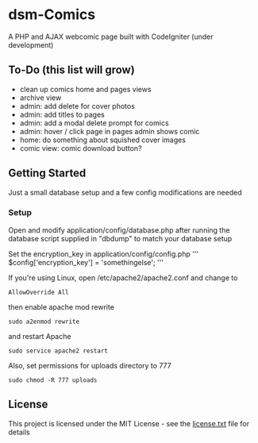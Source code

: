 # dsm-Comics
A PHP and AJAX webcomic page built with CodeIgniter (under development)

## To-Do (this list will grow)
- clean up comics home and pages views
- archive view
- admin: add delete for cover photos
- admin: add titles to pages
- admin: add a modal delete prompt for comics
- admin: hover / click page in pages admin shows comic
- home: do something about squished cover images
- comic view: comic download button?

## Getting Started
Just a small database setup and a few config modifications are needed

### Setup
Open and modify application/config/database.php after running the database script supplied in "dbdump" to match your database setup

Set the encryption_key in application/config/config.php
'''
$config['encryption_key'] = 'somethingelse';
'''

If you're using Linux, open /etc/apache2/apache2.conf and change to
```
AllowOverride All
```

then enable apache mod rewrite
```
sudo a2enmod rewrite
```
and restart Apache
```
sudo service apache2 restart
```

Also, set permissions for uploads directory to 777
```
sudo chmod -R 777 uploads
```

## License
This project is licensed under the MIT License - see the [license.txt](license.txt) file for details

